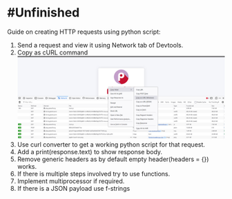 <h1>#Unfinished</h1>

Guide on creating HTTP requests using python script:
1. Send a request and view it using Network tab of Devtools.
2. Copy as cURL command  ![Copy request](Others/request.png)
3. Use curl converter to get a working python script for that request.
4. Add a print(response.text) to show response body.
5. Remove generic headers as by default empty header(headers = {}) works.
6. If there is multiple steps involved try to use functions.
7. Implement multiprocessor if required.
8. If there is a JSON payload use f-strings 


